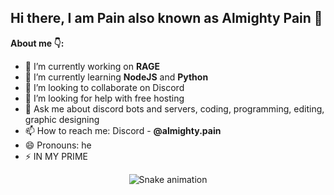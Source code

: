 ## Hi there, I am Pain also known as Almighty Pain 👋


**About me 👇:**

- 🔭 I’m currently working on **RAGE**
- 🌱 I’m currently learning **NodeJS** and **Python**
- 👯 I’m looking to collaborate on Discord
- 🤔 I’m looking for help with free hosting
- 💬 Ask me about discord bots and servers, coding, programming, editing, graphic designing
- 📫 How to reach me: Discord - **@__almighty.pain__**
- 😄 Pronouns: he
- ⚡ IN MY PRIME
<!-- Snake Game Repo View -->

<div align="center">
  <img src="https://profile-readme-generator.com/assets/snake.svg" alt="Snake animation" />
</div>
